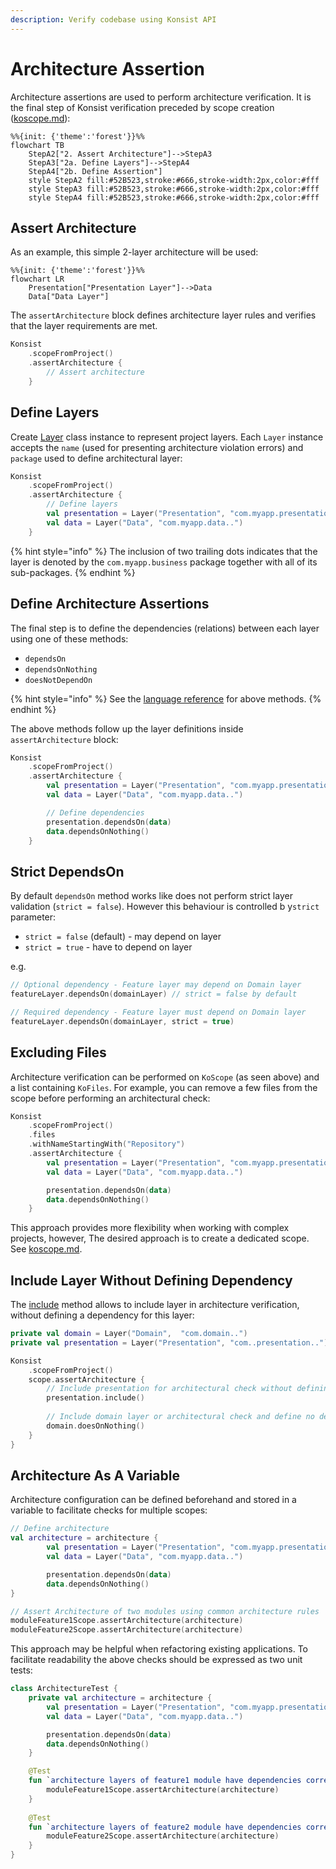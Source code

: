 ```yaml
---
description: Verify codebase using Konsist API
---
```


# Architecture Assertion

Architecture assertions are used to perform architecture verification. It is the final step of Konsist verification preceded by scope creation ([koscope.md](koscope.md "mention")):

```mermaid
%%{init: {'theme':'forest'}}%%
flowchart TB
    StepA2["2. Assert Architecture"]-->StepA3
    StepA3["2a. Define Layers"]-->StepA4
    StepA4["2b. Define Assertion"]
    style StepA2 fill:#52B523,stroke:#666,stroke-width:2px,color:#fff
    style StepA3 fill:#52B523,stroke:#666,stroke-width:2px,color:#fff
    style StepA4 fill:#52B523,stroke:#666,stroke-width:2px,color:#fff
```

## Assert Architecture

As an example, this simple 2-layer architecture will be used:

```mermaid
%%{init: {'theme':'forest'}}%%
flowchart LR
    Presentation["Presentation Layer"]-->Data
    Data["Data Layer"]
```

The `assertArchitecture` block defines architecture layer rules and verifies that the layer requirements are met.

```kotlin
Konsist
    .scopeFromProject()
    .assertArchitecture { 
        // Assert architecture 
    }
```

## Define Layers

Create [Layer](https://lemonappdev.github.io/konsist/-konsist%200.17.0/com.lemonappdev.konsist.api.architecture/-layer/index.html?query=data%20class%20Layer\(name:%20String,%20rootPackage:%20String\)) class instance to represent project layers. Each `Layer` instance accepts the `name` (used for presenting architecture violation errors) and `package` used to define architectural layer:

```kotlin
Konsist
    .scopeFromProject()
    .assertArchitecture {
        // Define layers
        val presentation = Layer("Presentation", "com.myapp.presentation..")
        val data = Layer("Data", "com.myapp.data..")
    }
```

{% hint style="info" %}
The inclusion of two trailing dots indicates that the layer is denoted by the `com.myapp.business` package together with all of its sub-packages.
{% endhint %}

## Define Architecture Assertions

The final step is to define the dependencies (relations) between each layer using one of these methods:

* `dependsOn`
* `dependsOnNothing`
* `doesNotDependOn`

{% hint style="info" %}
See the [language reference](https://lemonappdev.github.io/konsist/-konsist%200.17.0/com.lemonappdev.konsist.api.architecture/-layer-dependencies/index.html) for above methods.
{% endhint %}

The above methods follow up the layer definitions inside `assertArchitecture` block:

```kotlin
Konsist
    .scopeFromProject()
    .assertArchitecture {
        val presentation = Layer("Presentation", "com.myapp.presentation..")
        val data = Layer("Data", "com.myapp.data..")

        // Define dependencies 
        presentation.dependsOn(data)
        data.dependsOnNothing()
    }
```

## Strict DependsOn

By default `dependsOn` method works like does not perform strict layer validation (`strict = false`).  However this behaviour is controlled b y`strict` parameter:

* `strict = false` (default) - may depend on layer
* `strict = true`  - have to depend on layer

e.g.

```kotlin
// Optional dependency - Feature layer may depend on Domain layer
featureLayer.dependsOn(domainLayer) // strict = false by default

// Required dependency - Feature layer must depend on Domain layer
featureLayer.dependsOn(domainLayer, strict = true)
```

## Excluding Files

Architecture verification can be performed on `KoScope` (as seen above) and a list containing `KoFiles`.  For example, you can remove a few files from the scope before performing an architectural check:

```kotlin
Konsist
    .scopeFromProject()
    .files
    .withNameStartingWith("Repository")
    .assertArchitecture {
        val presentation = Layer("Presentation", "com.myapp.presentation..")
        val data = Layer("Data", "com.myapp.data..")

        presentation.dependsOn(data)
        data.dependsOnNothing()
    }
```

This approach provides more flexibility when working with complex projects, however, The desired approach is to create a dedicated scope. See [koscope.md](koscope.md "mention").

## Include Layer Without Defining Dependency

The [include](https://lemonappdev.github.io/konsist/-konsist%200.17.0/com.lemonappdev.konsist.api.architecture/-layer-dependencies/include.html) method allows to include layer in architecture verification, without defining a dependency for this layer:

```kotlin
private val domain = Layer("Domain",  "com.domain..")
private val presentation = Layer("Presentation", "com..presentation..")

Konsist
    .scopeFromProject()
    scope.assertArchitecture {
        // Include presentation for architectural check without defining a dependency
        presentation.include()
        
        // Include domain layer or architectural check and define no dependency (independent)
        domain.doesOnNothing()
    }
}
```

## Architecture As A Variable

Architecture configuration can be defined beforehand and stored in a variable to facilitate checks for multiple scopes:&#x20;

```kotlin
// Define architecture
val architecture = architecture {
        val presentation = Layer("Presentation", "com.myapp.presentation..")
        val data = Layer("Data", "com.myapp.data..")

        presentation.dependsOn(data)
        data.dependsOnNothing()
}

// Assert Architecture of two modules using common architecture rules
moduleFeature1Scope.assertArchitecture(architecture)
moduleFeature2Scope.assertArchitecture(architecture)
```

This approach may be helpful when refactoring existing applications. To facilitate readability the above checks should be expressed as two unit tests:

```kotlin
class ArchitectureTest {
    private val architecture = architecture {
        val presentation = Layer("Presentation", "com.myapp.presentation..")
        val data = Layer("Data", "com.myapp.data..")

        presentation.dependsOn(data)
        data.dependsOnNothing()
    }

    @Test
    fun `architecture layers of feature1 module have dependencies correct`() {
        moduleFeature1Scope.assertArchitecture(architecture)
    }
    
    @Test
    fun `architecture layers of feature2 module have dependencies correct`() {
        moduleFeature2Scope.assertArchitecture(architecture)
    }
}
```

